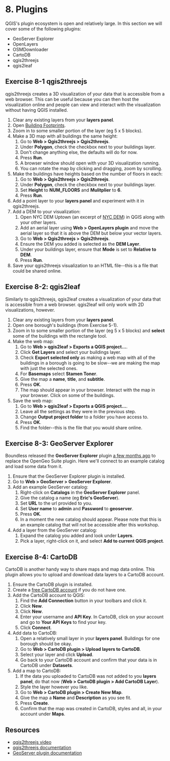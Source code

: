 # 8. Plugins

QGIS's plugin ecosystem is open and relatively large. In this section we will cover some of the following plugins:
 * GeoServer Explorer
 * OpenLayers
 * OSMDownloader
 * CartoDB
 * qgis2threejs
 * qgis2leaf

## Exercise 8-1 qgis2threejs

qgis2threejs creates a 3D visualization of your data that is accessible from a web browser. This can be useful because you can then host the visualization online and people can view and interact with the visualization without having QGIS installed.

 1. Clear any existing layers from your **layers panel**.
 2. Open [Building Footprints](https://data.cityofnewyork.us/Housing-Development/Building-Footprints/tb92-6tj8).
 3. Zoom in to some smaller portion of the layer (eg 5 x 5 blocks).
 4. Make a 3D map with all buildings the same height:
    1. Go to **Web > Qgis2threejs > Qgis2threejs**.
    2. Under **Polygon**, check the checkbox next to your buildings layer.
    3. Don't change anything else, the defaults will do for now.
    4. Press **Run**.
    5. A browser window should open with your 3D visualization running.
    6. You can rotate the map by clicking and dragging, zoom by scrolling.
 5. Make the buildings have heights based on the number of floors in each:
    1. Go to **Web > Qgis2threejs > Qgis2threejs**.
    2. Under **Polygon**, check the checkbox next to your buildings layer.
    3. Set **Height** to **NUM_FLOORS** and **Mulitplier** to **6**.
    4. Press **Run**.
 6. Add a point layer to your **layers panel** and experiment with it in qgis2threejs.
 7. Add a DEM to your visualization:
    1. Open NYC DEM Uptown (an excerpt of [NYC DEM](https://data.cityofnewyork.us/City-Government/1-foot-Digital-Elevation-Model-DEM-/dpc8-z3jc)) in QGIS along with your other layers.
    2. Add an aerial layer using **Web > OpenLayers plugin** and move the aerial layer so that it is above the DEM but below your vector layers.
    3. Go to **Web > Qgis2threejs > Qgis2threejs**.
    4. Ensure the DEM you added is selected as the **DEM Layer**.
    5. Under your buildings layer, ensure that **Mode** is set to **Relative to DEM**.
    6. Press **Run**.
 7. Save your qgis2threejs visualization to an HTML file--this is a file that could be shared online.

## Exercise 8-2: qgis2leaf

Similarly to qgis2threejs, qgis2leaf creates a visualization of your data that is accessible from a web browser. qgis2leaf will only work with 2D visualizations, however.

 1. Clear any existing layers from your **layers panel**.
 2. Open one borough's buildings (from Exercise 5-1).
 3. Zoom in to some smaller portion of the layer (eg 5 x 5 blocks) and **select** some of the buildings with the rectangle tool.
 4. Make the web map:
    1. Go to **Web > qgis2leaf > Exports a QGIS project...**.
    2. Click **Get Layers** and select your buildings layer.
    3. Check **Export selected only** as making a web map with all of the buildings in a borough is going to be slow--we are making the map with just the selected ones.
    4. For **Basemaps** select **Stamen Toner**.
    5. Give the map a **name**, **title**, and **subtitle**.
    6. Press **OK**.
    7. The map should appear in your browser. Interact with the map in your browser. Click on some of the buildings.
 5. Save the web map:
    1. Go to **Web > qgis2leaf > Exports a QGIS project...**.
    2. Leave all the settings as they were in the previous step.
    3. Change **Output project folder** to a folder you have access to.
    4. Press **OK**.
    5. Find the folder--this is the file that you would share online.

## Exercise 8-3: GeoServer Explorer

Boundless released the **GeoServer Explorer** plugin [a few months ago](http://boundlessgeo.com/2015/12/announcing-the-new-geoserver-qgis-plugin/) to replace the OpenGeo Suite plugin. Here we'll connect to an example catalog and load some data from it.

 1. Ensure that the GeoServer Explorer plugin is installed.
 2. Go to **Web > GeoServer > GeoServer Explorer**.
 3. Add an example GeoServer catalog:
    1. Right-click on **Catalogs** in the **GeoServer Explorer** panel.
    2. Give the catalog a name (eg **Eric's GeoServer**).
    3. Set **URL** to the url provided to you.
    4. Set **User name** to **admin** and **Password** to **geoserver**.
    5. Press **OK**.
    6. In a moment the new catalog should appear. Please note that this is an example catalog that will not be accessible after this workshop.
 4. Add a layer from the GeoServer catalog:
    1. Expand the catalog you added and look under **Layers**.
    2. Pick a layer, right-click on it, and select **Add to current QGIS project**.

## Exercise 8-4: CartoDB

CartoDB is another handy way to share maps and map data online. This plugin allows you to upload and download data layers to a CartoDB account.

 1. Ensure the CartoDB plugin is installed.
 2. Create a [free CartoDB account](https://cartodb.com/signup) if you do not have one.
 3. Add the CartoDB account to QGIS:
    1. Find the **Add Connection** button in your toolbars and click it.
    2. Click **New**.
    2. Click **New**.
    4. Enter your username and **API Key**. In CartoDB, click on your account and go to **Your API Keys** to find your key.
    5. Click **Connect**.
 4. Add data to CartoDB:
    1. Open a relatively small layer in your **layers panel**. Buildings for one borough should be okay. 
    2. Go to **Web > CartoDB plugin > Upload layers to CartoDB**.
    3. Select your layer and click **Upload**.
    4. Go back to your CartoDB account and confirm that your data is in CartoDB under **Datasets**.
 5. Add a map to CartoDB:
    1. If the data you uploaded to CartoDB was not added to you **layers panel**, do that now (**Web > CartoDB plugin > Add CartoDB Layer**).
    2. Style the layer however you like.
    3. Go to **Web > CartoDB plugin > Create New Map**.
    4. Give the map a **Name** and **Description** as you see fit.
    5. Press **Create**.
    6. Confirm that the map was created in CartoDB, styles and all, in your account under **Maps**.

## Resources

 * [qgis2threejs video](https://www.youtube.com/watch?v=edPiNvZJScM)
 * [qgis2threejs documentation](http://qgis2threejs.readthedocs.org/en/docs-release/)
 * [GeoServer plugin documentation](http://boundlessgeo.github.io/qgis-geoserver-plugin/)

<div style="page-break-after: always;"></div>

